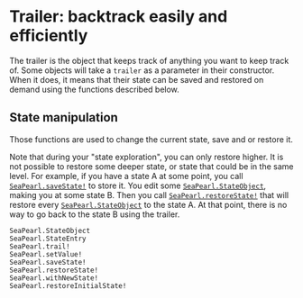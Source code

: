 # Trailer: backtrack easily and efficiently

The trailer is the object that keeps track of anything you want to keep track of.
Some objects will take a `trailer` as a parameter in their constructor. When it does, it means that their state
can be saved and restored on demand using the functions described below.

## State manipulation

Those functions are used to change the current state, save and or restore it.

Note that during your "state exploration", you can only restore higher. It is not possible to restore some deeper state, or state that could be in the same level.
For example, if you have a state A at some point, you call [`SeaPearl.saveState!`](@ref) to store it.
You edit some [`SeaPearl.StateObject`](@ref), making you at some state B. Then you call [`SeaPearl.restoreState!`](@ref)
that will restore every [`SeaPearl.StateObject`](@ref) to the state A. At that point, there is no way to go back to the state B
using the trailer.

```@docs
SeaPearl.StateObject
SeaPearl.StateEntry
SeaPearl.trail!
SeaPearl.setValue!
SeaPearl.saveState!
SeaPearl.restoreState!
SeaPearl.withNewState!
SeaPearl.restoreInitialState!
```